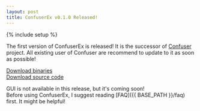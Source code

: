 ```yaml
---
layout: post
title: ConfuserEx v0.1.0 Released!
---
```

{% include setup %}

The first version of ConfuserEx is released! It is the successor of [Confuser](http://confuser.codeplex.com) project. All existing user of Confuser are 
recommend to update to it as soon as possible!

<div class="well well-lg">
  <div class="row">
    <div class="col-md-6 text-center">
      <a class="btn btn-primary btn-lg" role="button" href="https://github.com/yck1509/ConfuserEx/releases/download/v0.1.0/ConfuserEx_bin.zip">Download binaries</a>
    </div>
    <div class="col-md-6 text-center">
      <a class="btn btn-primary btn-lg" role="button" href="https://github.com/yck1509/ConfuserEx/archive/v0.1.0.zip">Download source code</a>
    </div>
  </div>
</div>

GUI is not available in this release, but it's coming soon!  
Before using ConfuserEx, I suggest reading [FAQ]({{ BASE_PATH }}/faq) first. It
might be helpful!